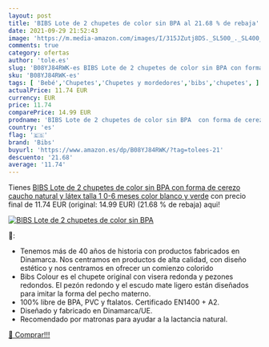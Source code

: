 ```yaml
---
layout: post
title: 'BIBS Lote de 2 chupetes de color sin BPA al 21.68 % de rebaja'
date: 2021-09-29 21:52:43
image: 'https://m.media-amazon.com/images/I/315JZutj8DS._SL500_._SL400_.jpg'
comments: true
category: ofertas
author: 'tole.es'
slug: 'B08YJ84RWK-es BIBS Lote de 2 chupetes de color sin BPA con forma de...'
sku: 'B08YJ84RWK-es'
tags: [ 'Bebé','Chupetes','Chupetes y mordedores','bibs','chupetes', ]
actualPrice: 11.74 EUR
currency: EUR
price: 11.74
comparePrice: 14.99 EUR
prodname: 'BIBS Lote de 2 chupetes de color sin BPA  con forma de cerezo  caucho natural y látex  talla 1  0-6 meses   color blanco y verde'
country: 'es'
flag: '🇪🇸'
brand: 'Bibs'
buyurl: 'https://www.amazon.es/dp/B08YJ84RWK/?tag=tolees-21'
descuento: '21.68'
average: '11.74'
---
```


Tienes [BIBS Lote de 2 chupetes de color sin BPA  con forma de cerezo  caucho natural y látex  talla 1  0-6 meses   color blanco y verde](https://www.amazon.es/dp/B08YJ84RWK/?tag=tolees-21) con precio final de  11.74 EUR (original: 14.99 EUR) (21.68 %  de rebaja) aqui!

[![BIBS Lote de 2 chupetes de color sin BPA](https://m.media-amazon.com/images/I/315JZutj8DS._SL500_._SL400_.jpg)](https://www.amazon.es/dp/B08YJ84RWK/?tag=tolees-21)

🔎:

- Tenemos más de 40 años de historia con productos fabricados en Dinamarca. Nos centramos en productos de alta calidad, con diseño estético y nos centramos en ofrecer un comienzo colorido
- Bibs Colour es el chupete original con visera redonda y pezones redondos. El pezón redondo y el escudo mate ligero están diseñados para imitar la forma del pecho materno.
- 100% libre de BPA, PVC y ftalatos. Certificado EN1400 + A2.
- Diseñado y fabricado en Dinamarca/UE.
- Recomendado por matronas para ayudar a la lactancia natural.

[🛒 Comprar!!!](https://www.amazon.es/dp/B08YJ84RWK/?tag=tolees-21)
